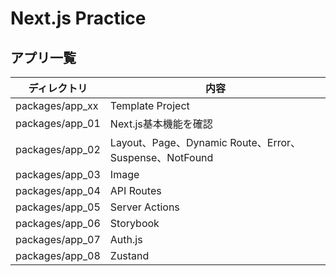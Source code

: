 # Next.js Practice

## アプリ一覧

| ディレクトリ    | 内容                                                   |
| --------------- | ------------------------------------------------------ |
| packages/app_xx | Template Project                                       |
| packages/app_01 | Next.js基本機能を確認                                  |
| packages/app_02 | Layout、Page、Dynamic Route、Error、Suspense、NotFound |
| packages/app_03 | Image                                                  |
| packages/app_04 | API Routes                                             |
| packages/app_05 | Server Actions                                         |
| packages/app_06 | Storybook                                              |
| packages/app_07 | Auth.js                                                |
| packages/app_08 | Zustand                                                |
